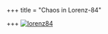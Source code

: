 +++
title = "Chaos in Lorenz-84"

+++
[![lorenz84](https://i1.wp.com/farm4.static.flickr.com/3061/3102267416_af29de9b27.jpg)](http://www.flickr.com/photos/24766652@N05/3102267416/ "lorenz84 by somasushma, on Flickr")
